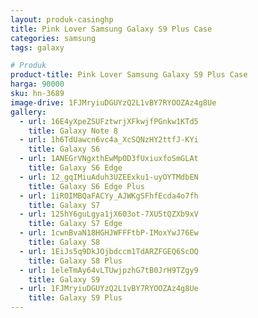 ```yaml
---
layout: produk-casinghp
title: Pink Lover Samsung Galaxy S9 Plus Case
categories: samsung
tags: galaxy

# Produk
product-title: Pink Lover Samsung Galaxy S9 Plus Case
harga: 90000
sku: hn-3689
image-drive: 1FJMryiuDGUYzQ2L1vBY7RYOOZAz4g8Ue
gallery:
  - url: 16E4yXpeZSUFztwrjXFkwjfPGnkw1KTd5
    title: Galaxy Note 8
  - url: 1h6TdUawcn6vc4a_XcSQNzHY2ttfJ-KYi
    title: Galaxy S6
  - url: 1ANEGrVNgxthEwMpOD3fUxiuxfoSmGLAt
    title: Galaxy S6 Edge
  - url: 12_gqIMiuAduh3UZEExku1-uyOYTMdbEN
    title: Galaxy S6 Edge Plus
  - url: 1iROIMBQaFACYy_AJWKgSFhfEcda4o7fh
    title: Galaxy S7
  - url: 125hY6guLgya1jX603ot-7XU5tQZXb9xV
    title: Galaxy S7 Edge
  - url: 1cwnBvaN18HGHJWFFFtbP-IMoxYwJ76Ew
    title: Galaxy S8
  - url: 1EiJs5q9DkJOjbdccm1TdARZFGEQ6ScOQ
    title: Galaxy S8 Plus
  - url: 1eleTmAy64vLTUwjpzhG7tB0JrH9TZgy9
    title: Galaxy S9
  - url: 1FJMryiuDGUYzQ2L1vBY7RYOOZAz4g8Ue
    title: Galaxy S9 Plus
---
```

